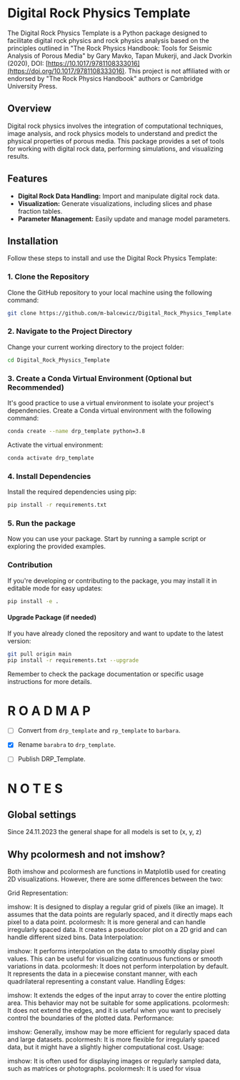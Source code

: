 # Digital Rock Physics Template

The Digital Rock Physics Template is a Python package designed to facilitate digital rock physics and rock physics analysis based on the principles outlined in "The Rock Physics Handbook: Tools for Seismic Analysis of Porous Media" by Gary Mavko, Tapan Mukerji, and Jack Dvorkin (2020), DOI: [https://10.1017/9781108333016](https://doi.org/10.1017/9781108333016). This project is not affiliated with or endorsed by "The Rock Physics Handbook" authors or Cambridge University Press.

## Overview

Digital rock physics involves the integration of computational techniques, image analysis, and rock physics models to understand and predict the physical properties of porous media. This package provides a set of tools for working with digital rock data, performing simulations, and visualizing results.

## Features

- **Digital Rock Data Handling:** Import and manipulate digital rock data.
- **Visualization:** Generate visualizations, including slices and phase fraction tables.
- **Parameter Management:** Easily update and manage model parameters.


## Installation

Follow these steps to install and use the Digital Rock Physics Template:

### 1. Clone the Repository

Clone the GitHub repository to your local machine using the following command:

```bash
git clone https://github.com/m-balcewicz/Digital_Rock_Physics_Template.git
```

### 2. Navigate to the Project Directory
Change your current working directory to the project folder:
```bash
cd Digital_Rock_Physics_Template
```

### 3. Create a Conda Virtual Environment (Optional but Recommended)

It's good practice to use a virtual environment to isolate your project's dependencies. Create a Conda virtual environment with the following command:
```bash
conda create --name drp_template python=3.8
```
Activate the virtual environment:
```bash
conda activate drp_template
```
### 4. Install Dependencies
Install the required dependencies using pip:
```bash
pip install -r requirements.txt
```

### 5. Run the package
Now you can use your package. Start by running a sample script or exploring the provided examples.

### Contribution
If you're developing or contributing to the package, you may install it in editable mode for easy updates:
```bash
pip install -e .
```
#### Upgrade Package (if needed)
If you have already cloned the repository and want to update to the latest version:
```bash
git pull origin main
pip install -r requirements.txt --upgrade
```
Remember to check the package documentation or specific usage instructions for more details.

# R O A D M A P
- [ ] Convert from `drp_template` and `rp_template` to `barbara`.
- [x] Rename `barabra` to `drp_template`.
- [ ] Publish DRP_Template.


# N O T E S
## Global settings
Since 24.11.2023 the general shape for all models is set to (x, y, z)


## Why pcolormesh and not imshow?
Both imshow and pcolormesh are functions in Matplotlib used for creating 2D visualizations. However, there are some differences between the two:

Grid Representation:

imshow: It is designed to display a regular grid of pixels (like an image). It assumes that the data points are regularly spaced, and it directly maps each pixel to a data point.
pcolormesh: It is more general and can handle irregularly spaced data. It creates a pseudocolor plot on a 2D grid and can handle different sized bins.
Data Interpolation:

imshow: It performs interpolation on the data to smoothly display pixel values. This can be useful for visualizing continuous functions or smooth variations in data.
pcolormesh: It does not perform interpolation by default. It represents the data in a piecewise constant manner, with each quadrilateral representing a constant value.
Handling Edges:

imshow: It extends the edges of the input array to cover the entire plotting area. This behavior may not be suitable for some applications.
pcolormesh: It does not extend the edges, and it is useful when you want to precisely control the boundaries of the plotted data.
Performance:

imshow: Generally, imshow may be more efficient for regularly spaced data and large datasets.
pcolormesh: It is more flexible for irregularly spaced data, but it might have a slightly higher computational cost.
Usage:

imshow: It is often used for displaying images or regularly sampled data, such as matrices or photographs.
pcolormesh: It is used for visua